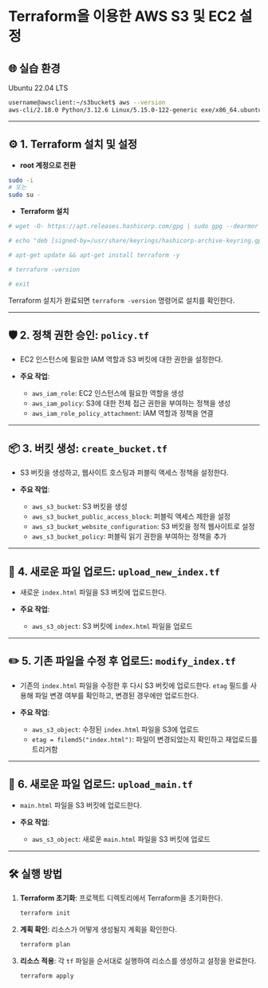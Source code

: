 # Terraform을 이용한 AWS S3 및 EC2 설정

## 🌐 실습 환경
Ubuntu 22.04 LTS

```bash
username@awsclient:~/s3bucket$ aws --version
aws-cli/2.18.0 Python/3.12.6 Linux/5.15.0-122-generic exe/x86_64.ubuntu.22
```

---

## ⚙️ 1. Terraform 설치 및 설정

- **root 계정으로 전환**
```bash
sudo -i
# 또는
sudo su -
```

- **Terraform 설치**
```bash
# wget -O- https://apt.releases.hashicorp.com/gpg | sudo gpg --dearmor -o /usr/share/keyrings/hashicorp-archive-keyring.gpg

# echo "deb [signed-by=/usr/share/keyrings/hashicorp-archive-keyring.gpg] https://apt.releases.hashicorp.com $(lsb_release -cs) main" | sudo tee /etc/apt/sources.list.d/hashicorp.list

# apt-get update && apt-get install terraform -y

# terraform -version

# exit
```

Terraform 설치가 완료되면 `terraform -version` 명령어로 설치를 확인한다.

---

## 🛡️ 2. 정책 권한 승인: `policy.tf`

- EC2 인스턴스에 필요한 IAM 역할과 S3 버킷에 대한 권한을 설정한다.
  
- **주요 작업**:
  - `aws_iam_role`: EC2 인스턴스에 필요한 역할을 생성
  - `aws_iam_policy`: S3에 대한 전체 접근 권한을 부여하는 정책을 생성
  - `aws_iam_role_policy_attachment`: IAM 역할과 정책을 연결

---

## 📦 3. 버킷 생성: `create_bucket.tf`

- S3 버킷을 생성하고, 웹사이트 호스팅과 퍼블릭 액세스 정책을 설정한다.

- **주요 작업**:
  - `aws_s3_bucket`: S3 버킷을 생성
  - `aws_s3_bucket_public_access_block`: 퍼블릭 액세스 제한을 설정
  - `aws_s3_bucket_website_configuration`: S3 버킷을 정적 웹사이트로 설정
  - `aws_s3_bucket_policy`: 퍼블릭 읽기 권한을 부여하는 정책을 추가

---

## 📄 4. 새로운 파일 업로드: `upload_new_index.tf`

- 새로운 `index.html` 파일을 S3 버킷에 업로드한다.
  
- **주요 작업**:
  - `aws_s3_object`: S3 버킷에 `index.html` 파일을 업로드

---

## ✏️ 5. 기존 파일을 수정 후 업로드: `modify_index.tf`

- 기존의 `index.html` 파일을 수정한 후 다시 S3 버킷에 업로드한다. `etag` 필드를 사용해 파일 변경 여부를 확인하고, 변경된 경우에만 업로드한다.
  
- **주요 작업**:
  - `aws_s3_object`: 수정된 `index.html` 파일을 S3에 업로드
  - `etag = filemd5("index.html")`: 파일이 변경되었는지 확인하고 재업로드를 트리거함

---

## 📂 6. 새로운 파일 업로드: `upload_main.tf`

- `main.html` 파일을 S3 버킷에 업로드한다.
  
- **주요 작업**:
  - `aws_s3_object`: 새로운 `main.html` 파일을 S3 버킷에 업로드

---

## 🛠️ 실행 방법

1. **Terraform 초기화**: 프로젝트 디렉토리에서 Terraform을 초기화한다.
   ```bash
   terraform init
   ```

2. **계획 확인**: 리소스가 어떻게 생성될지 계획을 확인한다.
   ```bash
   terraform plan
   ```

3. **리소스 적용**: 각 `tf` 파일을 순서대로 실행하여 리소스를 생성하고 설정을 완료한다.
   ```bash
   terraform apply
   ```
